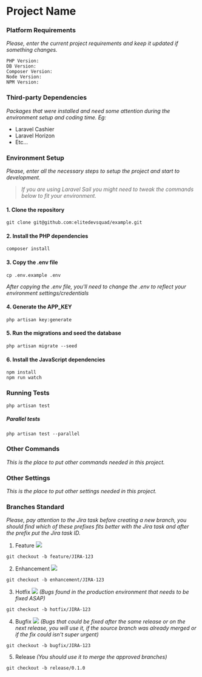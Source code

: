 # Project Name

### Platform Requirements
_Please, enter the current project requirements and keep it updated if something changes._

```
PHP Version:
DB Version:
Composer Version:
Node Version:
NPM Version:
```

### Third-party Dependencies
_Packages that were installed and need some attention during the environment setup and coding time. Eg:_

* Laravel Cashier
* Laravel Horizon
* Etc...

### Environment Setup
_Please, enter all the necessary steps to setup the project and start to development._

> _If you are using Laravel Sail you might need to tweak the commands below to fit your environment._

#### 1. Clone the repository
```
git clone git@github.com:elitedevsquad/example.git
```

#### 2. Install the PHP dependencies
```
composer install
```

#### 3. Copy the .env file
```
cp .env.example .env
```
_After copying the .env file, you'll need to change the .env to reflect your environment settings/credentials_

#### 4. Generate the APP_KEY
```
php artisan key:generate
```

#### 5. Run the migrations and seed the database
```
php artisan migrate --seed
```

#### 6. Install the JavaScript dependencies
```
npm install
npm run watch
```

### Running Tests
```
php artisan test
```
##### Parallel tests
```
php artisan test --parallel
```

### Other Commands
_This is the place to put other commands needed in this project._

### Other Settings
_This is the place to put other settings needed in this project._

### Branches Standard
_Please, pay attention to the Jira task before creating a new branch, you should find which of these prefixes fits better with the Jira task and after the prefix put the Jira task ID._

1. Feature ![](https://team-devsquad.atlassian.net/secure/viewavatar?avatarId=10315&avatarType=issuetype)
```
git checkout -b feature/JIRA-123
```

2. Enhancement ![](https://team-devsquad.atlassian.net/secure/viewavatar?avatarId=10318&avatarType=issuetype)
```
git checkout -b enhancement/JIRA-123
```

3. Hotfix ![](https://team-devsquad.atlassian.net/secure/viewavatar?avatarId=10303&avatarType=issuetype) _(Bugs found in the production environment that needs to be fixed ASAP)_
```
git checkout -b hotfix/JIRA-123
```

4. Bugfix ![](https://team-devsquad.atlassian.net/secure/viewavatar?avatarId=10308&avatarType=issuetype) _(Bugs that could be fixed after the same release or on the next release, you will use it, if the source branch was already merged or if the fix could isn't super urgent)_
```
git checkout -b bugfix/JIRA-123
```

5. Release _(You should use it to merge the approved branches)_
```
git checkout -b release/0.1.0
```

